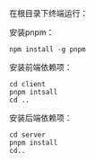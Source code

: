 在根目录下终端运行：

安装pnpm：

```
npm install -g pnpm
```



安装前端依赖项：

```
cd client
pnpm intsall
cd ..
```



安装后端依赖项：

```
cd server
pnpm install
cd..
```


